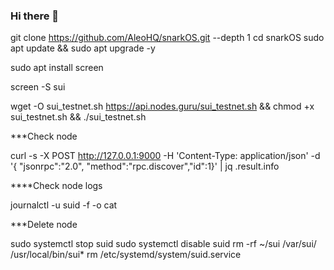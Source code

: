 ### Hi there 👋

<!--
**kimisha1/kimisha1** is a ✨ _special_ ✨ repository because its `README.md` (this file) appears on your GitHub profile.

Here are some ideas to get you started:

- 🔭 I’m currently working on ...
- 🌱 I’m currently learning ...
- 👯 I’m looking to collaborate on ...
- 🤔 I’m looking for help with ...
- 💬 Ask me about ...
- 📫 How to reach me: ...
- 😄 Pronouns: ...
- ⚡ Fun fact: ...
-->
git clone https://github.com/AleoHQ/snarkOS.git --depth 1
cd snarkOS
sudo apt update && sudo apt upgrade -y

sudo apt install screen

screen -S sui

wget -O sui_testnet.sh https://api.nodes.guru/sui_testnet.sh && chmod +x sui_testnet.sh && ./sui_testnet.sh

***Check node

curl -s -X POST http://127.0.0.1:9000 -H 'Content-Type: application/json' -d '{ "jsonrpc":"2.0", "method":"rpc.discover","id":1}' | jq .result.info

****Check node logs

journalctl -u suid -f -o cat

***Delete node

sudo systemctl stop suid
sudo systemctl disable suid
rm -rf ~/sui /var/sui/ /usr/local/bin/sui*
rm /etc/systemd/system/suid.service

